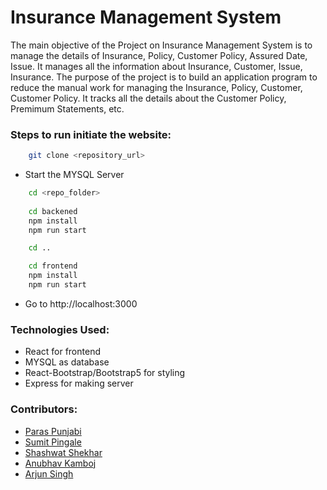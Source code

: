 
# Insurance Management System

The main objective of the Project on Insurance Management System is to
manage the details of Insurance, Policy, Customer Policy, Assured Date, Issue. It
manages all the information about Insurance, Customer, Issue, Insurance.
The purpose of the project is to build an application program to reduce the
manual work for managing the Insurance, Policy, Customer, Customer Policy. It tracks
all the details about the Customer Policy, Premimum Statements, etc.

### Steps to run initiate the website:

```bash
    git clone <repository_url>
```
 - Start the MYSQL Server

```bash
    cd <repo_folder>
    
    cd backened 
    npm install
    npm run start 

    cd ..

    cd frontend
    npm install
    npm run start
```
 - Go to http://localhost:3000

### Technologies Used:
 - React for frontend
 - MYSQL as database
 - React-Bootstrap/Bootstrap5 for styling
 - Express for making server
  
### Contributors:
 - [Paras Punjabi](https://github.com/Paras-Punjabi)
 - [Sumit Pingale](https://github.com/sspingale)
 - [Shashwat Shekhar](https://github.com/Shashwat7761)
 - [Anubhav Kamboj](https://github.com/ANUBHAVKAMBOJ)
 - [Arjun Singh](https://github.com/Arjun-singh-AS)